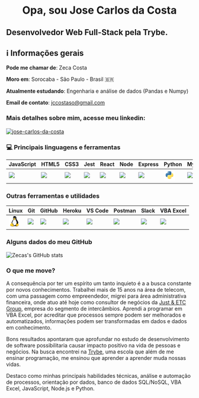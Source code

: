 <h1 align="center">
    Opa, sou <strong>Jose Carlos da Costa</strong>
</h1> 

<h2 align="left">
   Desenvolvedor Web Full-Stack pela <strong>Trybe</strong>.

</h23>

<h2>ℹ️ Informações gerais</h2>

<strong>Pode me chamar de</strong>: Zeca Costa

<strong>Moro em</strong>: Sorocaba - São Paulo - Brasil 🇧🇷

<strong>Atualmente estudando</strong>: Engenharia e análise de dados (Pandas e Numpy)

<strong>Email de contato</strong>: jccostaso@gmail.com

<h3 align="left">
    <strong>Mais detalhes sobre mim, acesse meu linkedin</strong>:
</h3>
<p align="left">
 
<a href="https://linkedin.com/in/jose-carlos-da-costa" target="blank"><img align="center" src="https://raw.githubusercontent.com/rahuldkjain/github-profile-readme-generator/master/src/images/icons/Social/linked-in-alt.svg" alt="jose-carlos-da-costa" height="30" width="30" /></a>
</p>

<h3>💻 Principais linguagens e ferramentas</h3>

|<strong> JavaScript </strong>|<strong> HTML5 </strong>|<strong> CSS3 </strong>|<strong> Jest </strong>|<strong> React </strong>|<strong> Node </strong>|<strong> Express </strong>|<strong> Python </strong>| <strong> MySQL </strong>|<strong> MongoDB </strong>
|-|-|-|-|-|-|-|-|-|-|
|<img height="30" src="https://www.flaticon.com/svg/static/icons/svg/919/919828.svg"/>|<img height="30" src="https://www.flaticon.com/svg/static/icons/svg/888/888859.svg"/>|<img height="30" src="https://www.flaticon.com/svg/static/icons/svg/888/888847.svg"/>|<img height="30" src="https://www.vectorlogo.zone/logos/jestjsio/jestjsio-icon.svg"/>|<img height="30" src="https://www.flaticon.com/svg/static/icons/svg/919/919851.svg"/>|<img height="30" src="https://www.flaticon.com/svg/static/icons/svg/919/919825.svg"/>|<img height="30" src="https://www.vectorlogo.zone/logos/expressjs/expressjs-ar21.svg"/>|<img height="30" src="https://raw.githubusercontent.com/github/explore/80688e429a7d4ef2fca1e82350fe8e3517d3494d/topics/python/python.png"/>|<img height="30" src="https://www.flaticon.com/svg/static/icons/svg/919/919836.svg"/>|<img height="30" src="https://raw.githubusercontent.com/devicons/devicon/master/icons/mongodb/mongodb-original-wordmark.svg"/>|<img height="30" src="https://www.flaticon.com/svg/static/icons/svg/733/733609.svg"/>|<img height="30" src="https://www.flaticon.com/svg/static/icons/svg/873/873120.svg"/>

<h3>Outras ferramentas e utilidades</h3>

|<strong> Linux </strong>|<strong> Git </strong>|<strong> GitHub </strong>|<strong> Heroku </strong>|<strong> VS Code </strong>|<strong> Postman </strong>|<strong> Slack </strong>|<strong> VBA Excel </strong>|
|-|-|-|-|-|-|-|-|
|<img height="30" src="https://raw.githubusercontent.com/devicons/devicon/master/icons/linux/linux-original.svg"/>|<img height="30" src="https://img.stackshare.io/service/1046/git.png"/>|<img height="30" src="https://www.vectorlogo.zone/logos/github/github-ar21.svg"/>|<img height="30" src="https://www.vectorlogo.zone/logos/heroku/heroku-icon.svg"/>|<img height="30" src="https://img.stackshare.io/service/4202/Visual_Studio_Code_logo.png"/>|<img height="30" src="https://img.stackshare.io/service/1336/xWMRvm_5_400x400.png"/>|<img height="30" src="https://www.vectorlogo.zone/logos/slack/slack-icon.svg"/>|<img height="30" src="https://www.flaticon.com/svg/static/icons/svg/732/732220.svg"/>

<h3>Alguns dados do meu GitHub</h3>

![Zecas's GitHub stats](https://github-readme-stats.vercel.app/api?username=ZecaCosta&show_icons=true&theme=radical)


<p align="left">
<h3>O que me move?</h3>

A consequência por ter um espírito um tanto inquieto é a a busca constante por novos conhecimentos. Trabalhei mais de 15 anos na área de telecom, com uma passagem como empreendedor, migrei para área administrativa financeira, onde atuo até hoje como consultor de negócios da [Just & ETC Group](https://www.justintercambios.com.br/), empresa do segmento de intercâmbios. Aprendi a programar em VBA Excel, por acreditar que processos sempre podem ser melhorados e automatizados, informações podem ser transformadas em dados e dados em conhecimento.

Bons resultados apontaram que aprofundar no estudo de desenvolvimento de software possibilitaria causar impacto positivo na vida de pessoas e negócios. Na busca encontrei na [Trybe](https://www.betrybe.com/), uma escola que além de me ensinar programação, me ensinou que aprender a aprender muda nossas vidas.

Destaco como minhas principais habilidades técnicas, análise e automação de processos, orientação por dados, banco de dados SQL/NoSQL, VBA Excel, JavaScript, Node.js e Python.
</p>
